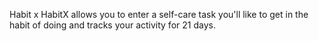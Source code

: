 Habit x
HabitX allows you to enter a self-care task you'll like to get in the habit of doing and tracks your activity for 21 days.
